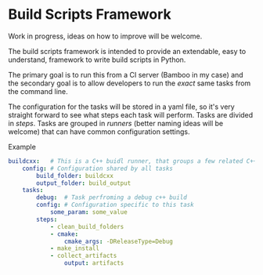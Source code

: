 Build Scripts Framework
=======================

Work in progress, ideas on how to improve will be welcome.

The build scripts framework is intended to provide an extendable, easy to understand,
framework to write build scripts in Python.

The primary goal is to run this from a CI server (Bamboo in my case) and the secondary goal
is to allow developers to run the _exact_ same tasks from the command line.

The configuration for the tasks will be stored in a yaml file, so it's very straight forward
to see what steps each task will perform. Tasks are divided in _steps_. Tasks are grouped in
_runners_ (better naming ideas will be welcome) that can have common configuration settings.

Example

```yaml
buildcxx:   # This is a C++ buidl runner, that groups a few related C++ tasks
    config: # Configuration shared by all tasks
        build_folder: buildcxx
        output_folder: build_output
    tasks:
        debug:  # Task perfroming a debug c++ build
        config: # Configuration specific to this task
            some_param: some_value
        steps:
            - clean_build_folders
            - cmake:
                cmake_args: -DReleaseType=Debug
            - make_install
            - collect_artifacts
                output: artifacts
```                    
                
        